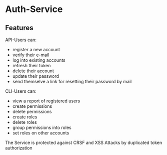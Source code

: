 # Auth-Service

## Features

API-Users can:
- register a new account
- verify their e-mail
- log into existing accounts
- refresh their token
- delete their account
- update their password
- send themselve a link for resetting their password by mail

CLI-Users can:
- view a report of registered users
- create permissions
- delete permissions
- create roles
- delete roles
- group permissions into roles
- set roles on other accounts

The Service is protected against CRSF and XSS Attacks by duplicated token authorization